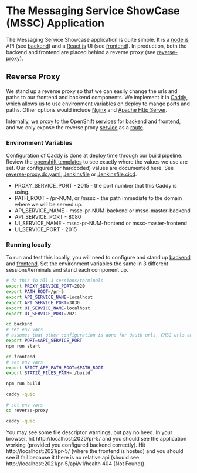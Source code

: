 # The Messaging Service ShowCase (MSSC) Application
The Messaging Service Showcase application is quite simple.  It is a [node.js](https://nodejs.org/) API (see [backend](../backend/README.md)) and a [React.js](https://reactjs.org) UI (see [frontend](../frontend/README.md)).  In production, both the backend and frontend are placed behind a reverse proxy (see [reverse-proxy](./README.md)).


## Reverse Proxy
We stand up a reverse proxy so that we can easily change the urls and paths to our frontend and backend components.  We implement it in [Caddy](https://caddyserver.com), which allows us to use environment variables on deploy to mange ports and paths.  Other options would include [Nginx](https://www.nginx.com) and [Apache Http Server](http://httpd.apache.org).

Internally, we proxy to the OpenShift services for backend and frontend, and we only expose the reverse proxy [service](https://docs.openshift.com/container-platform/3.11/architecture/core_concepts/pods_and_services.html#services) as a [route](https://docs.openshift.com/container-platform/3.11/architecture/networking/routes.html).


### Environment Variables
Configuration of Caddy is done at deploy time through our build pipeline.  Review the [openshift templates](../openshift) to see exactly where the values we use are set.  Our configured (or hardcoded) values are documented here.  See [reverse-proxy.dc.yaml](../openshift/reverse-proxy.dc.yaml), [Jenkinsfile](../Jenkinsfile) or [Jenkinsfile.cicd](../Jenkinsfile.cicd).

* PROXY_SERVICE_PORT - 2015 - the port number that this Caddy is using.
* PATH_ROOT          - /pr-NUM, or /mssc - the path immediate to the domain where we will be served up.
* API_SERVICE_NAME   - mssc-pr-NUM-backend or mssc-master-backend
* API_SERVICE_PORT   - 8080
* UI_SERVICE_NAME    - mssc-pr-NUM-frontend or mssc-master-frontend
* UI_SERVICE_PORT    - 2015

### Running locally

To run and test this locally, you will need to configure and stand up [backend](../backend/README.md) and [frontend](../frontend/README.md).  Set the environment variables the same in 3 different sessions/terminals and stand each component up.


``` sh
# do this in all 3 sessions/terminals
export PROXY_SERVICE_PORT=2020
export PATH_ROOT=/pr-5
export API_SERVICE_NAME=localhost
export API_SERVICE_PORT=3030
export UI_SERVICE_NAME=localhost
export UI_SERVICE_PORT=2021
```

``` sh
cd backend
# set env vars
# assumes that other configuration is done for Oauth urls, CMSG urls and service clients
export PORT=$API_SERVICE_PORT
npm run start
```

``` sh
cd frontend
# set env vars
export REACT_APP_PATH_ROOT=$PATH_ROOT
export STATIC_FILES_PATH=./build

npm run build

caddy -quic
```

``` sh
# set env vars
cd reverse-proxy

caddy -quic
```

You may see some file descriptor warnings, but pay no heed.
In your browser, hit http://localhost:2020/pr-5/ and you should see the application working (provided you configured backend correctly).  Hit http://localhost:2021/pr-5/  (where the frontend is hosted) and you should see if fail because it there is no relative api (should see http://localhost:2021/pr-5/api/v1/health 404 (Not Found)).




